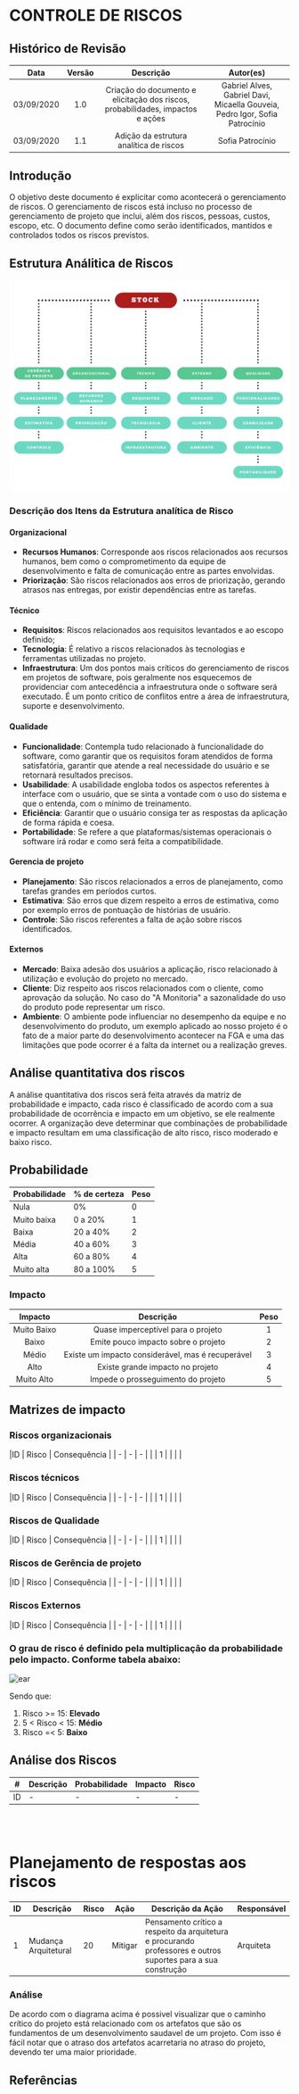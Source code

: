 # CONTROLE DE RISCOS

## Histórico de Revisão
| Data | Versão | Descrição | Autor(es) |
| :--: | :----: | :-------: | :-------: |
| 03/09/2020| 1.0|Criação do documento e elicitação dos riscos, probabilidades, impactos e ações| Gabriel Alves, Gabriel Davi, Micaella Gouveia, Pedro Igor, Sofia Patrocínio
| 03/09/2020| 1.1| Adição da estrutura analítica de riscos| Sofia Patrocínio|

## Introdução

O objetivo deste documento é explicitar como acontecerá o gerenciamento de riscos. O gerenciamento de riscos está incluso no processo de gerenciamento de projeto que inclui, além dos riscos, pessoas, custos, escopo, etc. O documento define como serão identificados, mantidos e controlados todos os riscos previstos.

## Estrutura Análitica de Riscos

![Estutura Análitica de riscos](../assets/img/riscos/fluxoAnaliseRiscos.png)

### Descrição dos Itens da Estrutura analítica de Risco

#### Organizacional
- **Recursos Humanos**: Corresponde aos riscos relacionados aos recursos humanos, bem como o comprometimento da equipe de desenvolvimento e falta de comunicação entre as partes envolvidas.
- **Priorização**: São riscos relacionados aos erros de priorização, gerando atrasos nas entregas, por existir dependências entre as tarefas.

#### Técnico
- **Requisitos**: Riscos relacionados aos requisitos levantados e ao escopo definido;
- **Tecnologia**: É relativo a riscos relacionados às tecnologias e ferramentas utilizadas no projeto.
- **Infraestrutura**: Um dos pontos mais críticos do gerenciamento de riscos em projetos de software, pois geralmente nos esquecemos de providenciar com antecedência a infraestrutura onde o software será executado. É um ponto crítico de conflitos entre a área de infraestrutura, suporte e desenvolvimento.

#### Qualidade
- **Funcionalidade**: Contempla tudo relacionado à funcionalidade do software, como garantir que os requisitos foram atendidos de forma satisfatória, garantir que atende a real necessidade do usuário e se retornará resultados precisos.
- **Usabilidade**: A usabilidade engloba todos os aspectos referentes à interface com o usuário, que se sinta a vontade com o uso do sistema e que o entenda, com o mínimo de treinamento.
- **Eficiência**: Garantir que o usuário consiga ter as respostas da aplicação de forma rápida e coesa.
- **Portabilidade**: Se refere a que plataformas/sistemas operacionais o software irá rodar e como será feita a compatibilidade.

#### Gerencia de projeto
- **Planejamento**: São riscos relacionados a erros de planejamento, como tarefas grandes em períodos curtos.
- **Estimativa**: São erros que dizem respeito a erros de estimativa, como por exemplo erros de pontuação de histórias de usuário.
- **Controle**: São riscos referentes a falta de ação sobre riscos identificados.

#### Externos
- **Mercado**: Baixa adesão dos usuários a aplicação, risco relacionado à utilização e evolução do projeto no mercado.
- **Cliente**: Diz respeito aos riscos relacionados com o cliente, como aprovação da solução. No caso do "A Monitoria" a sazonalidade do uso do produto pode representar um risco.
- **Ambiente**: O ambiente pode influenciar no desempenho da equipe e no desenvolvimento do produto, um exemplo aplicado ao nosso projeto é o fato de a maior parte do desenvolvimento acontecer na FGA e uma das limitações que pode ocorrer é a falta da internet ou a realização greves.

## Análise quantitativa dos riscos
A análise quantitativa dos riscos será feita através da matriz de probabilidade e impacto, cada risco é classificado de acordo com a sua probabilidade de ocorrência e impacto em um objetivo, se ele realmente ocorrer. A organização deve determinar que combinações de probabilidade e impacto resultam em uma classificação de alto risco, risco moderado e baixo risco.

## Probabilidade 

| Probabilidade | % de certeza | Peso |
| - | - | - |
| Nula | 0% | 0 |
| Muito baixa | 0 a 20%| 1 |
| Baixa | 20 a 40% | 2 |
| Média | 40 a 60% | 3 |
| Alta | 60 a 80% | 4 |
| Muito alta | 80 a 100% | 5 |   


### Impacto
| Impacto | Descrição | Peso |
| :-----: | :-------: | :--: |
| Muito Baixo |	Quase imperceptível para o projeto | 1 |
| Baixo	| Emite pouco impacto sobre o projeto |	2 |
| Médio | Existe um impacto considerável, mas é recuperável |	3 |
| Alto | Existe grande impacto no projeto | 4 |
| Muito Alto | Impede o prosseguimento do projeto | 5 |


## Matrizes de impacto

### Riscos organizacionais
|ID | Risco | Consequência |
| - | - | - |              |
| 1 |   |   |              |    

### Riscos técnicos
|ID | Risco | Consequência |
| - | - | - |              |
| 1 |   |   |              |   

### Riscos de Qualidade
|ID | Risco | Consequência |
| - | - | - |              |
| 1 |   |   |              |   

### Riscos de Gerência de projeto
|ID | Risco | Consequência |
| - | - | - |              |
| 1 |   |   |              |   

### Riscos Externos
|ID | Risco | Consequência |
| - | - | - |              |
| 1 |   |   |              |   



### O grau de risco é definido pela multiplicação da probabilidade pelo impacto. Conforme tabela abaixo:

![ear](https://i.imgur.com/UgqOw1k.png)


Sendo que:

1. Risco >= 15: **Elevado**
2. 5 < Risco < 15: **Médio**
3. Risco =< 5: **Baixo** 


## Análise dos Riscos

| # | Descrição | Probabilidade | Impacto | Risco |
| - | -         | -             | -       | -     |
|ID | -         | -             | -       | -     |

<br />
<br />

# Planejamento de respostas aos riscos

| ID | Descrição | Risco | Ação | Descrição da Ação | Responsável |
| - | - | - | - | - | - |
| 1 | Mudança Arquitetural | 20 | Mitigar |  Pensamento crítico a respeito da arquitetura e procurando professores e outros suportes para a sua construção   | Arquiteta |


### Análise

De acordo com o diagrama acima é possivel visualizar que o caminho crítico do projeto está relacionado com os artefatos que são os fundamentos de um desenvolvimento saudavel de um projeto. Com isso é fácil notar que o atraso dos artefatos acarretaria no atraso do projeto, devendo ter uma maior prioridade.

## Referências

